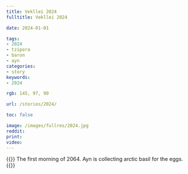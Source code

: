 ```yaml
---
title: Vekllei 2024
fulltitle: Vekllei 2024

date: 2024-01-01

tags:
- 2024
- tzipora
- baron
- ayn
categories:
- story
keywords:
- 2024

rgb: 145, 97, 90

url: /stories/2024/

toc: false

image: /images/fullres/2024.jpg
reddit:
print:
video:
---
```

{{<hint caption>}}
The first morning of 2064. Ayn is collecting arctic basil for the eggs.
{{</hint>}}